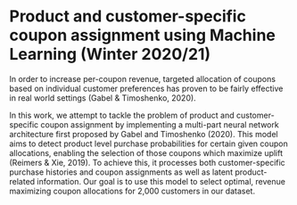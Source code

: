 # Product and customer-specific coupon assignment using Machine Learning (Winter 2020/21)

In order to increase per-coupon revenue, targeted allocation of coupons based on individual customer preferences has proven to be fairly effective in real world settings (Gabel & Timoshenko, 2020).

In this work, we attempt to tackle the problem of product and customer-specific coupon assignment by implementing
a multi-part neural network architecture first proposed by Gabel and Timoshenko (2020). This model aims to detect
product level purchase probabilities for certain given coupon allocations, enabling the selection of those coupons which
maximize uplift (Reimers & Xie, 2019). To achieve this, it processes both customer-specific purchase histories and
coupon assignments as well as latent product-related information. Our goal is to use this model to select optimal,
revenue maximizing coupon allocations for 2,000 customers in our dataset.
